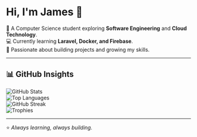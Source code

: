 # Hi, I'm James 👋  

🌱 A Computer Science student exploring **Software Engineering** and **Cloud Technology**.  
💻 Currently learning **Laravel, Docker, and Firebase**.  
🚀 Passionate about building projects and growing my skills.  

---

## 📊 GitHub Insights  

![GitHub Stats](https://github-readme-stats.vercel.app/api?username=CactusJem&show_icons=true&theme=tokyonight)  
![Top Languages](https://github-readme-stats.vercel.app/api/top-langs/?username=CactusJem&layout=compact&theme=tokyonight)  
![GitHub Streak](https://github-readme-streak-stats.herokuapp.com/?user=CactusJem&theme=tokyonight)  
![Trophies](https://github-profile-trophy.vercel.app/?username=CactusJem&theme=gruvbox&no-frame=true&row=1&column=6)  

---

⭐️ *Always learning, always building.*  
